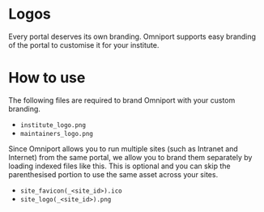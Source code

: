 # Logos

Every portal deserves its own branding. Omniport supports easy branding of the portal to customise it for your institute.

# How to use

The following files are required to brand Omniport with your custom branding.
- `institute_logo.png`
- `maintainers_logo.png`

Since Omniport allows you to run multiple sites (such as Intranet and Internet) from the same portal, we allow you to brand them separately by loading indexed files like this. This is optional and you can skip the parenthesised portion to use the same asset across your sites.
- `site_favicon(_<site_id>).ico`
- `site_logo(_<site_id>).png`